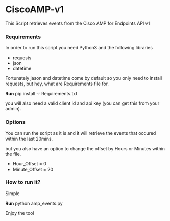 # CiscoAMP-v1
This Script retrieves events from the Cisco AMP for Endpoints API v1

### Requirements

In order to run this script you need Python3 and the following libraries

- requests
- json
- datetime

Fortunately jason and datetime come by default so you only need to install requests, but hey, what are Requirements file for.

**Run** pip install -r Requirements.txt

you will also need a valid client id and api key (you can get this from your admin).

### Options

You can run the script as it is and it will retrieve the events that occured within the last 20mins.

but you also have an option to change the offset by Hours or Minutes within the file.

- Hour_Offset = 0
- Minute_Offset = 20

### How to run it?

Simple

**Run** python amp_events.py

Enjoy the tool
